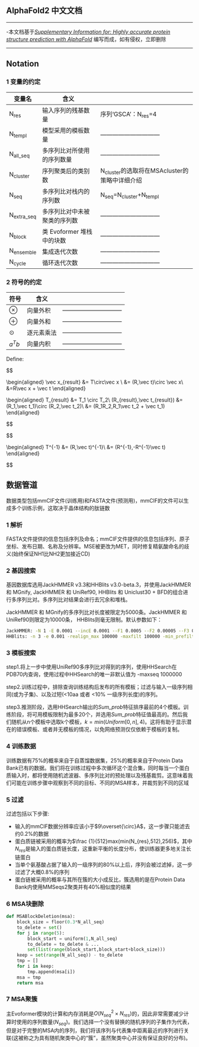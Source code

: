 ## AlphaFold2 中文文档

----------

-本文档基于[*Supplementary Information for: Highly accurate
protein structure prediction with AlphaFold*](https://doi.org/10.1038/s41586-021-03819-2) 编写而成，如有侵权，立即删除

----------

## Notation
### 1 变量的约定

|变量名|含义||
|-----|---|---|
|N<sub>res</sub>|输入序列的残基数量|序列‘GSCA’：N<sub>res</sub>=4|
|N<sub>templ</sub>|模型采用的模板数量|——————————|
|N<sub>all_seq</sub>|多序列比对所使用的序列数量|——————————|
|N<sub>cluster</sub>|序列聚类后的类别数|N<sub>cluster</sub>的选取将在MSAcluster的策略中详细介绍|
|N<sub>seq</sub>|多序列比对栈内的序列数|N<sub>seq</sub>=N<sub>cluster</sub>+N<sub>templ</sub>|
|N<sub>extra_seq</sub>|多序列比对中未被聚类的序列数|——————————|
|N<sub>block</sub>|类 Evoformer 堆栈中的块数|——————————|
|N<sub>ensemble</sub>|集成迭代次数|——————————|
|N<sub>cycle</sub>|循环迭代次数|——————————|

### 2 符号的约定

|符号|含义||
|---|---|---|
|$\otimes$|向量外积|——————————|
|$\oplus$|向量外和|——————————|
|$\odot$|逐元素乘法|——————————|
|$a^Tb$|向量内积|——————————|

Define:

$$

\begin{aligned}
    \vec x_{result} &= T\circ\vec x \\
    &= (R,\vec t)\circ \vec x\\
    &=R\vec x + \vec t
\end{aligned} 

$$
$$

\begin{aligned}
    T_{result} &= T_1 \circ T_2\\
    (R_{result},\vec t_{result}) &= (R_1,\vec t_1)\circ (R_2,\vec t_2)\\
    &= (R_1R_2,R_1\vec t_2 + \vec t_1) 
\end{aligned}

$$

$$

\begin{aligned}
    T^{-1} &= (R,\vec t)^{-1}\\
    &= (R^{-1},-R^{-1}\vec t)
\end{aligned}

$$

## 数据管道
数据类型包括mmCIF文件(训练用)和FASTA文件(预测用)，mmCIF的文件可以生成多个训练示例，这取决于晶体结构的肽链数

### 1 解析

FASTA文件提供的信息包括序列及命名；mmCIF文件提供的信息包括序列、原子坐标、发布日期、名称及分辨率。MSE被更改为MET，同时修复精氨酸命名的歧义(始终保证NH1比NH2更加接近CD)

### 2 基因搜索

基因数据库选用JackHMMER v3.3和HHBlits v3.0-beta.3，并使用JackHMMER 和 MGnify, JackHMMER 和 UniRef90, HHBlits 和 Uniclust30 + BFD的组合进行多序列比对。多序列比对结果会进行去冗余和堆栈。

JackHMMER 和 MGnify的多序列比对长度被限定为5000条。JackHMMER 和 UniRef90则限定为10000条， HHBlits则毫无限制。默认参数如下：

```bash
JackHMMER: -N 1 -E 0.0001 --incE 0.0001 --F1 0.0005 --F2 0.00005 --F3 0.0000005
HHBlits: -n 3 -e 0.001 -realign_max 100000 -maxfilt 100000 -min_prefilter_hits 1000 -maxseq 1000000
```

### 3 模板搜索

step1.将上一步中使用UniRef90多序列比对得到的序列，使用HHSearch在PDB70内查询，使用过程中HHSearch的唯一非默认值为 -maxseq 1000000

step2.训练过程中，排除查询训练结构后发布的所有模板；过滤与输入一级序列相同(或为子集)、以及过短(<10aa 或者 <10\% 一级序列长度)的序列。

step3.推测阶段，选用HHSearch输出的*Sum_prob*特征排序最前的4个模板。训练阶段，将可用模板限制为最多20个，并选用*Sum_prob*特征值最高的。然后我们随机从n个模板中选取k个模板，$k = min(Uniform[0,n],4)$。这将有助于显示潜在的错误模板、或者并无模板的情况，以免网络预测仅仅依赖于模板的复制。

### 4 训练数据

训练数据有75\%的概率来自于自蒸馏数据集，25\%的概率来自于Protein Data Bank已有的数据。我们将在训练过程中多次循环这个混合集，同时每当一个蛋白质输入时，都将使用随机滤波器、多序列比对的预处理以及残基裁剪。这意味着我们可能在训练步骤中观察到不同的目标、不同的MSA样本，并裁剪到不同的区域

### 5 过滤
过滤包括以下步骤:

- 输入的mmCIF数据分辨率应该小于$9\overset{\circ}A$，这一步骤只能滤去约0.2\%的数据
- 蛋白质链被采用的概率为$\frac {1}{512}max(min(N_{res},512),256)$，其中$N_{res}$是输入的蛋白质链长度，这重新平衡的长度分布，使训练器更多地关注长链蛋白
- 当单个氨基酸占据了输入的一级序列的80\%以上后，序列会被过滤掉，这一步过滤了大概0.8\%的序列
- 蛋白链被采用的概率与其所在簇的大小成反比，簇选用的是在Protein Data Bank内使用MMSeqs2聚类并有40\%相似度的结果

### 6 MSA块删除

```python
def MSABlockDeletion(msa):
    block_size = floor(0.3*N_all_seq)
    to_delete = set()
    for j in range(5):
        block_start = uniform(1,N_all_seq)
        to_delete = to_delete & ...
        set(list(range(block_start,block_start+block_size)))
    keep = set(range(N_all_seq)) - to_delete
    tmp = []
    for i in keep:
        tmp.append(msa[i])
    msa = tmp
    return msa
```
 ### 7 MSA聚簇

 主Evoformer模块的计算和内存消耗是$O(N_{seq}^2\times N_{res})$的，因此非常需要减少计算时使用的序列数量($N_{seq}$)。我们选择一个没有替换的随机序列的子集作为代表，但是对于完整的MSA内的序列，我们将该序列与代表集中距离最近的序列进行关联(这被称之为具有随机聚类中心的“簇”，虽然聚类中心并没有保证良好的分布)。